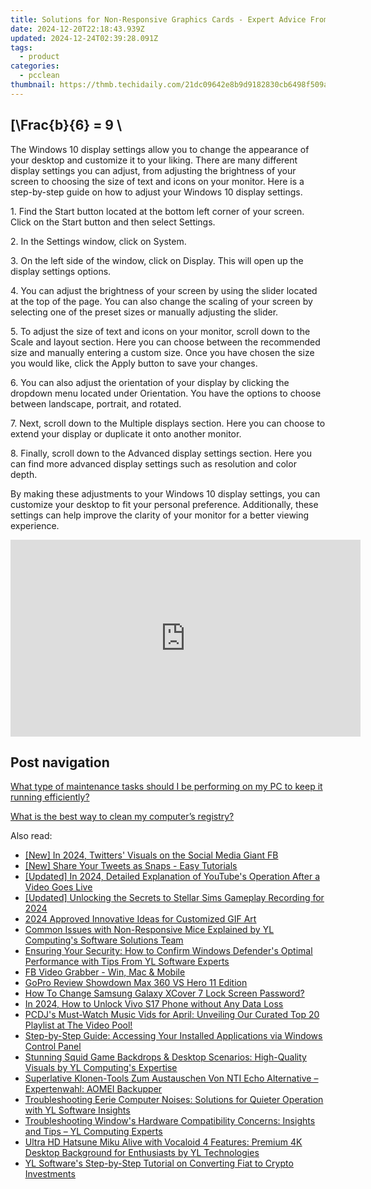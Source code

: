 ```yaml
---
title: Solutions for Non-Responsive Graphics Cards - Expert Advice From YL Computing
date: 2024-12-20T22:18:43.939Z
updated: 2024-12-24T02:39:28.091Z
tags:
  - product
categories:
  - pcclean
thumbnail: https://thmb.techidaily.com/21dc09642e8b9d9182830cb6498f509afd60ef4fb9e6e678414f0bc441ff1b6a.jpg
---
```


## \[\Frac{b}{6} = 9 \

The Windows 10 display settings allow you to change the appearance of your desktop and customize it to your liking. There are many different display settings you can adjust, from adjusting the brightness of your screen to choosing the size of text and icons on your monitor. Here is a step-by-step guide on how to adjust your Windows 10 display settings. 

1\. Find the Start button located at the bottom left corner of your screen. Click on the Start button and then select Settings.

2\. In the Settings window, click on System.

3\. On the left side of the window, click on Display. This will open up the display settings options. 

4\. You can adjust the brightness of your screen by using the slider located at the top of the page. You can also change the scaling of your screen by selecting one of the preset sizes or manually adjusting the slider.

5\. To adjust the size of text and icons on your monitor, scroll down to the Scale and layout section. Here you can choose between the recommended size and manually entering a custom size. Once you have chosen the size you would like, click the Apply button to save your changes.

6\. You can also adjust the orientation of your display by clicking the dropdown menu located under Orientation. You have the options to choose between landscape, portrait, and rotated.

7\. Next, scroll down to the Multiple displays section. Here you can choose to extend your display or duplicate it onto another monitor.

8\. Finally, scroll down to the Advanced display settings section. Here you can find more advanced display settings such as resolution and color depth. 

By making these adjustments to your Windows 10 display settings, you can customize your desktop to fit your personal preference. Additionally, these settings can help improve the clarity of your monitor for a better viewing experience.

<!-- affiliate ads begin -->
<iframe width="560" height="315" src="https://www.youtube.com/embed/4YCkNXJjC3c?si=9Tn8KiqKGTZi1o7E" title="YouTube video player" frameborder="0" allow="accelerometer; autoplay; clipboard-write; encrypted-media; gyroscope; picture-in-picture; web-share" referrerpolicy="strict-origin-when-cross-origin" allowfullscreen></iframe>
<!-- affiliate ads end -->

## Post navigation

[What type of maintenance tasks should I be performing on my PC to keep it running efficiently?](https://tools.techidaily.com/pcclean/products/)

[What is the best way to clean my computer’s registry?](https://tools.techidaily.com/pcclean/products/)

<ins class="adsbygoogle"
     style="display:block"
     data-ad-format="autorelaxed"
     data-ad-client="ca-pub-7571918770474297"
     data-ad-slot="1223367746"></ins>

<ins class="adsbygoogle"
     style="display:block"
     data-ad-client="ca-pub-7571918770474297"
     data-ad-slot="8358498916"
     data-ad-format="auto"
     data-full-width-responsive="true"></ins>

<span class="atpl-alsoreadstyle">Also read:</span>
<div><ul>
<li><a href="https://twitter-videos.techidaily.com/new-in-2024-twitters-visuals-on-the-social-media-giant-fb/"><u>[New] In 2024, Twitters' Visuals on the Social Media Giant FB</u></a></li>
<li><a href="https://twitter-videos.techidaily.com/new-share-your-tweets-as-snaps-easy-tutorials/"><u>[New] Share Your Tweets as Snaps - Easy Tutorials</u></a></li>
<li><a href="https://youtube-docs.techidaily.com/ed-in-2024-detailed-explanation-of-youtubes-operation-after-a-video-goes-live/"><u>[Updated] In 2024, Detailed Explanation of YouTube's Operation After a Video Goes Live</u></a></li>
<li><a href="https://screen-mirroring-recording.techidaily.com/updated-unlocking-the-secrets-to-stellar-sims-gameplay-recording-for-2024/"><u>[Updated] Unlocking the Secrets to Stellar Sims Gameplay Recording for 2024</u></a></li>
<li><a href="https://fox-http.techidaily.com/2024-approved-innovative-ideas-for-customized-gif-art/"><u>2024 Approved Innovative Ideas for Customized GIF Art</u></a></li>
<li><a href="https://win-cloud.techidaily.com/common-issues-with-non-responsive-mice-explained-by-yl-computings-software-solutions-team/"><u>Common Issues with Non-Responsive Mice Explained by YL Computing's Software Solutions Team</u></a></li>
<li><a href="https://win-cloud.techidaily.com/ensuring-your-security-how-to-confirm-windows-defenders-optimal-performance-with-tips-from-yl-software-experts/"><u>Ensuring Your Security: How to Confirm Windows Defender's Optimal Performance with Tips From YL Software Experts</u></a></li>
<li><a href="https://facebook-video-content.techidaily.com/fb-video-grabber-win-mac-and-mobile/"><u>FB Video Grabber - Win, Mac & Mobile</u></a></li>
<li><a href="https://fox-info.techidaily.com/gopro-review-showdown-max-360-vs-hero-11-edition/"><u>GoPro Review Showdown Max 360 VS Hero 11 Edition</u></a></li>
<li><a href="https://android-unlock.techidaily.com/how-to-change-samsung-galaxy-xcover-7-lock-screen-password-by-drfone-android/"><u>How To Change Samsung Galaxy XCover 7 Lock Screen Password?</u></a></li>
<li><a href="https://android-unlock.techidaily.com/in-2024-how-to-unlock-vivo-s17-phone-without-any-data-loss-by-drfone-android/"><u>In 2024, How to Unlock Vivo S17 Phone without Any Data Loss</u></a></li>
<li><a href="https://win-cloud.techidaily.com/pcdjs-must-watch-music-vids-for-april-unveiling-our-curated-top-20-playlist-at-the-video-pool/"><u>PCDJ's Must-Watch Music Vids for April: Unveiling Our Curated Top 20 Playlist at The Video Pool!</u></a></li>
<li><a href="https://win-cloud.techidaily.com/step-by-step-guide-accessing-your-installed-applications-via-windows-control-panel/"><u>Step-by-Step Guide: Accessing Your Installed Applications via Windows Control Panel</u></a></li>
<li><a href="https://win-cloud.techidaily.com/stunning-squid-game-backdrops-and-desktop-scenarios-high-quality-visuals-by-yl-computings-expertise/"><u>Stunning Squid Game Backdrops & Desktop Scenarios: High-Quality Visuals by YL Computing's Expertise</u></a></li>
<li><a href="https://fox-useful.techidaily.com/superlative-klonen-tools-zum-austauschen-von-nti-echo-alternative-expertenwahl-aomei-backupper/"><u>Superlative Klonen-Tools Zum Austauschen Von NTI Echo Alternative – Expertenwahl: AOMEI Backupper</u></a></li>
<li><a href="https://win-cloud.techidaily.com/troubleshooting-eerie-computer-noises-solutions-for-quieter-operation-with-yl-software-insights/"><u>Troubleshooting Eerie Computer Noises: Solutions for Quieter Operation with YL Software Insights</u></a></li>
<li><a href="https://win-cloud.techidaily.com/troubleshooting-windows-hardware-compatibility-concerns-insights-and-tips-yl-computing-experts/"><u>Troubleshooting Window's Hardware Compatibility Concerns: Insights and Tips – YL Computing Experts</u></a></li>
<li><a href="https://win-cloud.techidaily.com/ultra-hd-hatsune-miku-alive-with-vocaloid-4-features-premium-4k-desktop-background-for-enthusiasts-by-yl-technologies/"><u>Ultra HD Hatsune Miku Alive with Vocaloid 4 Features: Premium 4K Desktop Background for Enthusiasts by YL Technologies</u></a></li>
<li><a href="https://win-cloud.techidaily.com/yl-softwares-step-by-step-tutorial-on-converting-fiat-to-crypto-investments/"><u>YL Software's Step-by-Step Tutorial on Converting Fiat to Crypto Investments</u></a></li>
</ul></div>

